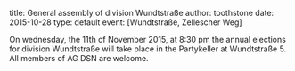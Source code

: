title: General assembly of division Wundtstraße
author: toothstone
date: 2015-10-28
type: default
event: [Wundtstraße, Zellescher Weg]

On wednesday, the 11th of November 2015, at 8:30 pm the annual elections for division Wundtstraße will take place in the Partykeller at Wundtstraße 5. All members of AG DSN are welcome.
